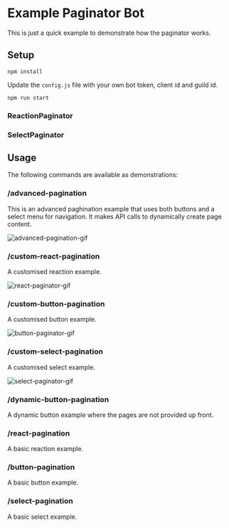 # Example Paginator Bot

This is just a quick example to demonstrate how the paginator works.

## Setup

```
npm install
```
Update the `config.js` file with your own bot token, client id and guild id.
```
npm run start
```
### ReactionPaginator



### SelectPaginator



## Usage

The following commands are available as demonstrations:

### /advanced-pagination
This is an advanced paghination example that uses both buttons and a select menu for navigation. It makes API calls to dynamically create page content.

![advanced-pagination-gif](https://imgur.com/hidL14k.gif)
### /custom-react-pagination
A customised reaction example.

![react-paginator-gif](https://imgur.com/A9Wj2fX.gif)
### /custom-button-pagination
A customised button example.

![button-paginator-gif](https://imgur.com/Esqo43Z.gif)
### /custom-select-pagination
A customised select example.

![select-paginator-gif](https://imgur.com/lgNuRWC.gif)
### /dynamic-button-pagination
A dynamic button example where the pages are not provided up front.
### /react-pagination
A basic reaction example.
### /button-pagination
A basic button example.
### /select-pagination
A basic select example.